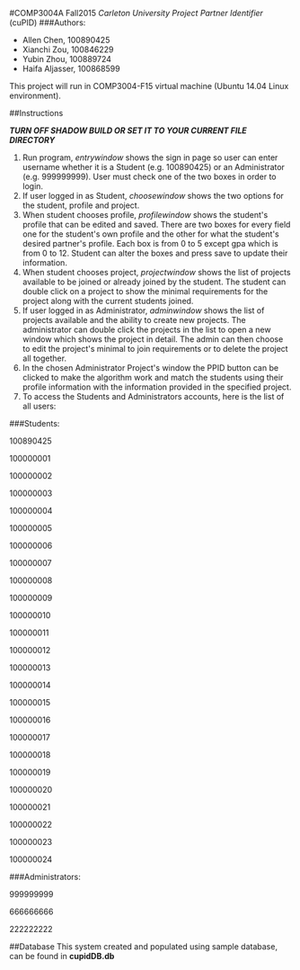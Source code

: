 #COMP3004A Fall2015
*Carleton University Project Partner Identifier* (cuPID)
###Authors:
* Allen Chen, 100890425
* Xianchi Zou, 100846229
* Yubin Zhou, 100889724
* Haifa Aljasser, 100868599



This project will run in COMP3004-F15 virtual machine (Ubuntu 14.04 Linux environment).

##Instructions

***TURN OFF SHADOW BUILD OR SET IT TO YOUR CURRENT FILE DIRECTORY***

1. Run program, *entrywindow* shows the sign in page so user can enter username whether it is a Student (e.g. 100890425) or an Administrator (e.g. 999999999). User must check one of the two boxes in order to login.
2. If user logged in as Student, *choosewindow* shows the two options for the student, profile and project.
3. When student chooses profile, *profilewindow* shows the student's profile  that can be edited and saved. There are two boxes for every field one for the student's own profile and the other for what the student's desired partner's profile. Each box is from 0 to 5 except gpa which is from 0 to 12. Student can alter the boxes and press save to update their information.
4. When student chooses project, *projectwindow* shows the list of projects available to be joined or already joined by the student. 
The student can double click on a project to show the minimal requirements for the project along with the current students joined.
5. If user logged in as Administrator, *adminwindow* shows the list of projects available and the ability to create new projects.
The administrator can double click the projects in the list to open a new window which shows the project in detail. The admin can then choose to edit the project's minimal to join requirements or to delete the project all together. 
6. In the chosen Administrator Project's window the PPID button can be clicked to make the algorithm work and match the students using their profile information with the information provided in the specified project. 
7. To access the Students and Administrators accounts, here is the list of all users:

###Students:

100890425

100000001

100000002

100000003

100000004

100000005

100000006

100000007

100000008

100000009

100000010

100000011

100000012

100000013

100000014

100000015

100000016

100000017

100000018

100000019

100000020

100000021

100000022

100000023

100000024

###Administrators:

999999999

666666666

222222222


##Database
This system created and populated using sample database, can be found in **cupidDB.db**
